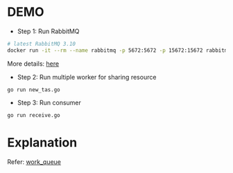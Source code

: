 # DEMO
* Step 1: Run RabbitMQ
```bash
# latest RabbitMQ 3.10
docker run -it --rm --name rabbitmq -p 5672:5672 -p 15672:15672 rabbitmq:3.10-management
```
More details: [here](https://www.rabbitmq.com/download.html)

* Step 2: Run multiple worker for sharing resource
```
go run new_tas.go
```

* Step 3: Run consumer
```
go run receive.go
```

# Explanation
Refer: [work_queue](https://www.rabbitmq.com/tutorials/tutorial-two-go.html)

